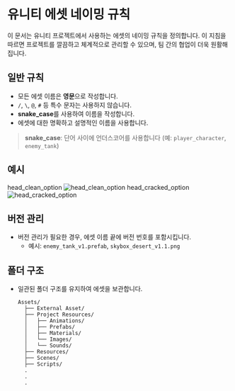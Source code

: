 
# 유니티 에셋 네이밍 규칙

이 문서는 유니티 프로젝트에서 사용하는 에셋의 네이밍 규칙을 정의합니다.
이 지침을 따르면 프로젝트를 깔끔하고 체계적으로 관리할 수 있으며, 팀 간의 협업이 더욱 원활해집니다.

## 일반 규칙

- 모든 에셋 이름은 **영문**으로 작성합니다.
- `/`, `\`, `@`, `#` 등 특수 문자는 사용하지 않습니다.
- **snake_case**를 사용하여 이름을 작성합니다.
- 에셋에 대한 명확하고 설명적인 이름을 사용합니다.

> **snake_case**: 단어 사이에 언더스코어를 사용합니다 (예: `player_character`, `enemy_tank`)

## 예시

head_clean_option
![head_clean_option](https://github.com/user-attachments/assets/e4912e91-c813-4e60-a290-edbd4eab069d)
head_cracked_option
![head_cracked_option](https://github.com/user-attachments/assets/990a3657-1d95-45dd-8b1e-e0ab8e3ca1e5)

## 버전 관리

- 버전 관리가 필요한 경우, 에셋 이름 끝에 버전 번호를 포함시킵니다.
  - 예시: `enemy_tank_v1.prefab`, `skybox_desert_v1.1.png`

## 폴더 구조

- 일관된 폴더 구조를 유지하여 에셋을 보관합니다.
  ```
  Assets/
    ├── External Asset/
    ├── Project Resources/
    │   ├── Animations/
    │   ├── Prefabs/
    │   ├── Materials/
    │   └── Images/
    │   └── Sounds/
    ├── Resources/
    ├── Scenes/
    ├── Scripts/
    .
    .
    .
  ```
